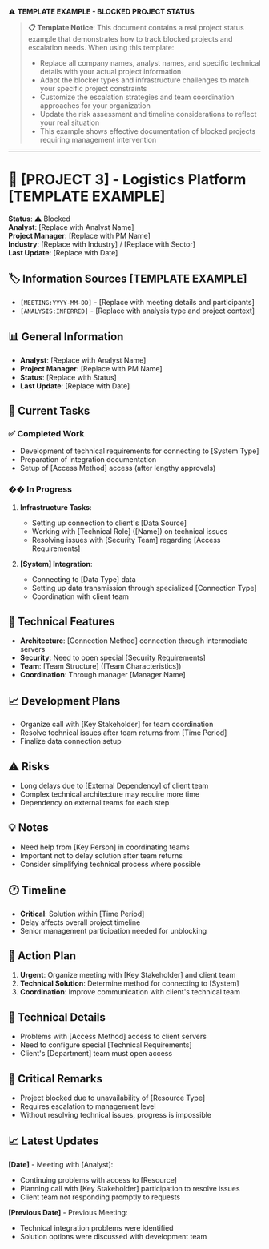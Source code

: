 ⚠️ **TEMPLATE EXAMPLE - BLOCKED PROJECT STATUS**

> **📋 Template Notice**: This document contains a real project status example that demonstrates how to track blocked projects and escalation needs. When using this template:
> - Replace all company names, analyst names, and specific technical details with your actual project information
> - Adapt the blocker types and infrastructure challenges to match your specific project constraints
> - Customize the escalation strategies and team coordination approaches for your organization
> - Update the risk assessment and timeline considerations to reflect your real situation
> - This example shows effective documentation of blocked projects requiring management intervention

---

# 🚚 [PROJECT 3] - Logistics Platform [TEMPLATE EXAMPLE]
**Status**: ⚠️ Blocked  
**Analyst**: [Replace with Analyst Name]  
**Project Manager**: [Replace with PM Name]  
**Industry**: [Replace with Industry] / [Replace with Sector]  
**Last Update**: [Replace with Date]

## 🏷️ Information Sources [TEMPLATE EXAMPLE]
- `[MEETING:YYYY-MM-DD]` - [Replace with meeting details and participants]
- `[ANALYSIS:INFERRED]` - [Replace with analysis type and project context]

## 📊 General Information
- **Analyst**: [Replace with Analyst Name]
- **Project Manager**: [Replace with PM Name]
- **Status**: [Replace with Status]
- **Last Update**: [Replace with Date]

## 🎯 Current Tasks

### ✅ Completed Work
- Development of technical requirements for connecting to [System Type]
- Preparation of integration documentation
- Setup of [Access Method] access (after lengthy approvals)

### �� In Progress
1. **Infrastructure Tasks**:
   - Setting up connection to client's [Data Source]
   - Working with [Technical Role] ([Name]) on technical issues
   - Resolving issues with [Security Team] regarding [Access Requirements]

2. **[System] Integration**:
   - Connecting to [Data Type] data
   - Setting up data transmission through specialized [Connection Type]
   - Coordination with client team

## 🔧 Technical Features
- **Architecture**: [Connection Method] connection through intermediate servers
- **Security**: Need to open special [Security Requirements]
- **Team**: [Team Structure] ([Team Characteristics])
- **Coordination**: Through manager [Manager Name]

## 📈 Development Plans
- Organize call with [Key Stakeholder] for team coordination
- Resolve technical issues after team returns from [Time Period]
- Finalize data connection setup

## ⚠️ Risks
- Long delays due to [External Dependency] of client team
- Complex technical architecture may require more time
- Dependency on external teams for each step

## 💡 Notes
- Need help from [Key Person] in coordinating teams
- Important not to delay solution after team returns
- Consider simplifying technical process where possible

## 🕐 Timeline
- **Critical**: Solution within [Time Period]
- Delay affects overall project timeline
- Senior management participation needed for unblocking

## 🎯 Action Plan
1. **Urgent**: Organize meeting with [Key Stakeholder] and client team
2. **Technical Solution**: Determine method for connecting to [System]
3. **Coordination**: Improve communication with client's technical team

## 🔧 Technical Details
- Problems with [Access Method] access to client servers
- Need to configure special [Technical Requirements]
- Client's [Department] team must open access

## 📝 Critical Remarks
- Project blocked due to unavailability of [Resource Type]
- Requires escalation to management level
- Without resolving technical issues, progress is impossible

## 📈 Latest Updates
**[Date]** - Meeting with [Analyst]:
- Continuing problems with access to [Resource]
- Planning call with [Key Stakeholder] participation to resolve issues
- Client team not responding promptly to requests

**[Previous Date]** - Previous Meeting:
- Technical integration problems were identified
- Solution options were discussed with development team
